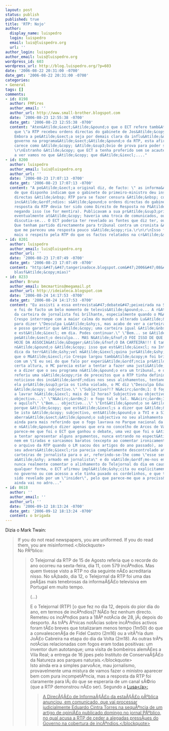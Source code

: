 ```yaml
---
layout: post
status: publish
published: true
title: 'RTP: Nojo'
author:
  display_name: luispedro
  login: luispedro
  email: luis@luispedro.org
  url: ''
author_login: luispedro
author_email: luis@luispedro.org
wordpress_id: 603
wordpress_url: http://blog.luispedro.org/?p=603
date: '2006-08-22 20:31:00 -0700'
date_gmt: '2006-08-22 20:31:00 -0700'
categories:
- General
tags: []
comments:
- id: 8198
  author: FMPires
  author_email: ''
  author_url: http://www.small-brother.blogspot.com
  date: '2006-08-23 12:55:38 -0700'
  date_gmt: '2006-08-23 12:55:38 -0700'
  content: "Aten&Atilde;&sect;&Atilde;&pound;o que o ECT refere tamb&Atilde;&copy;m
    que \"a RTP recebeu ordens directas do gabinete de Jos&Atilde;&copy; S&Atilde;&sup3;crates\".
    Embora a pe&Atilde;&sect;a seja por demais clara da influ&Atilde;&ordf;ncia do
    governo na programa&Atilde;&sect;&Atilde;&pound;o da RTP, esta afirma&Atilde;&sect;&Atilde;&pound;o
    carece como &Atilde;&copy; &Atilde;&sup3;bvio de prova para poder ser reproduzida.
    \r\nEstranho &Atilde;&copy; que ECT a tenha proferido sem se acautelar devidamente...
    a ver vamos no que &Atilde;&copy; que d&Atilde;&iexcl;...."
- id: 8200
  author: luispedro
  author_email: luis@luispedro.org
  author_url: ''
  date: '2006-08-23 17:07:13 -0700'
  date_gmt: '2006-08-23 17:07:13 -0700'
  content: "A pe&Atilde;&sect;a original diz, de facto: \" as informa&Atilde;&sect;&Atilde;&micro;es
    de que disponho indicam que o gabinete do primeiro-ministro deu instru&Atilde;&sect;&Atilde;&micro;es
    directas &Atilde;&nbsp; RTP para se fazer censura &Atilde;&nbsp; cobertura dos
    inc&Atilde;&ordf;ndios: s&Atilde;&pound;o ordens directas do gabinete de S&Atilde;&sup3;crates.\"\r\n\r\nA
    resposta da RTP devia ter sido como Direito de Resposta no P&Atilde;&ordm;blico,
    negando isso (se for mentira). Publicavam a sua pr&Atilde;&sup3;pria vers&Atilde;&pound;o,
    eventualmente at&Atilde;&copy; haveria uma troca de comunicados, outras vers&Atilde;&micro;es,
    discutia-se... O ECT poderia ter revelado as fontes que diz ter, ou n&Atilde;&pound;o.
    Que tenham partido directamente para tribunal contra um cronista &Atilde;&copy;
    que me pareceu uma resposta pouco s&Atilde;&copy;ria.\r\n\r\nIsso fez-me perder
    mais o respeito pela RTP do que os factos relatados na cr&Atilde;&sup3;nica."
- id: 8201
  author: luispedro
  author_email: luis@luispedro.org
  author_url: ''
  date: '2006-08-23 17:07:49 -0700'
  date_gmt: '2006-08-23 17:07:49 -0700'
  content: "http:&#47;&#47;tangerinadoce.blogspot.com&#47;2006&#47;08&#47;grande-momento-de-televiso.html\r\n\r\nhttp:&#47;&#47;otelescopio.blogspot.com&#47;2006&#47;08&#47;enquanto-vocs-viam-o-benfica.html\r\n\r\n(via
    blasf&Atilde;&copy;mias)"
- id: 8233
  author: Bruno
  author_email: bmcmartins@megamail.pt
  author_url: http://ideiateca.blogspot.com
  date: '2006-08-24 14:17:53 -0700'
  date_gmt: '2006-08-24 14:17:53 -0700'
  content: "Eu assisti a essa entrevista&#47;debate&#47;peixeirada na SIC Not&Atilde;&shy;cias,
    e foi de facto um belo momento de televis&Atilde;&pound;o... A r&Atilde;&iexcl;bula
    da carteira de jornalista foi brilhante, especialmente quando o M&Atilde;&iexcl;rio
    Crespo interrompe com a maior calma do mundo o alterado Lu&Atilde;&shy;s Marinho
    para dizer \"Desculpa Lu&Atilde;&shy;s, mas acabo de ver a carteira do Eduardo,
    e posso garantir que &Atilde;&copy; uma carteira igual &Atilde;&nbsp;s nossas,
    e est&Atilde;&iexcl; em dia. Podes continuar.\" \"Bem... se &Atilde;&copy; assim,
    pe&Atilde;&sect;o desculpa... MAS N&Atilde;&fnof;O FOI ISSO DE QUE ME INFORMARAM
    HOJE DA ASSOCIA&Atilde;&Dagger;&Atilde;&fnof;O DA CARTEIRA!!! E tamb&Atilde;&copy;m
    n&Atilde;&pound;o &Atilde;&copy; isso que est&Atilde;&iexcl; na Internet!\"\r\n\r\nA
    dica da terr&Atilde;&shy;vel m&Atilde;&iexcl;quina jur&Atilde;&shy;dica da RTP
    que o M&Atilde;&iexcl;rio Crespo largou tamb&Atilde;&copy;m foi brilhante, rematada
    com um \"E eu sei do que falo por experi&Atilde;&ordf;ncia pr&Atilde;&sup3;pria...\"\r\n\r\nA
    certa altura, o MC parecia estar a tentar a fazer uma justi&Atilde;&sect;a salom&Atilde;&sup3;nica,
    e a dizer que o seu programa n&Atilde;&pound;o era um tribunal, e quando o ECT
    referiu uma s&Atilde;&copy;rie de preceitos que a RTP tinha definido para o tratamento
    noticioso dos inc&Atilde;&ordf;ndios nos seus alinhamentos, tentando mostrar que
    ela pr&Atilde;&sup3;pria os tinha violado, o MC diz \"Desculpa Eduardo, mas isso
    &Atilde;&copy; subjectivo.\" \"Subjectivo?!? N&Acirc;&ordm;1: O fogo est&Atilde;&iexcl;
    a lavrar h&Atilde;&iexcl; mais de 12 horas? Subjectivo ou objectivo?\" \"Bem...
    objectivo...\" \"N&Acirc;&ordm;2: o fogo tal e tal. N&Acirc;&ordm;3: o fogo isto
    e aquilo?\" \"Bem... objectivo...\" \"Ent&Atilde;&pound;o se &Atilde;&copy; objectivo,
    porque &Atilde;&copy; que est&Atilde;&iexcl;s a dizer que &Atilde;&copy; subjectivo?!
    Se isto &Atilde;&copy; subjectivo, ent&Atilde;&pound;o a TVI e a SIC tiveram uma
    aberra&Atilde;&sect;&Atilde;&pound;o subjectiva no seu alinhamento desse dia,
    ainda para mais referindo que o fogo lavrava no Parque nacional da Peneda-Ger&Atilde;&ordf;s
    e n&Atilde;&pound;o dizer apenas que era no concelho de Arcos de Valdevez!\"\r\n\r\nBasicamente
    parece-me que foi o ECT que ganhou o debate, uma vez que foi o &Atilde;&ordm;nico
    a tentar apresentar alguns argumentos, nunca entrando no espect&Atilde;&iexcl;culo
    nem em tiradas e sarcasmos baratos (excepto ao comentar ironicamente de passagem
    o arquivo da RTP quando o LM sacou dos artigos do ano passado), ao passo que o
    seu advers&Atilde;&iexcl;rio parecia completamente descontrolado atirando com
    carteiras de jornalista para o ar, referindo-se-lhe como \"esse senhor que est&Atilde;&iexcl;
    a&Atilde;&shy; armado em jornalista\" e do v&Atilde;&ordf;mo-nos em tribunal sem
    nunca realmente comentar o alinhamento do Telejornal do dia em causa.\r\n\r\nDe
    qualquer forma, o ECT afirmou impl&Atilde;&shy;cita ou explicitamente que algu&Atilde;&copy;m
    no governo ou com acesso a ele tinha puxado os cordelinhos, e que tal lhe tinha
    sido revelado por um \"insider\", pelo que parece-me que a prociss&Atilde;&pound;o
    ainda vai no adro..."
- id: 8618
  author: ''
  author_email: ''
  author_url: ''
  date: '2006-09-12 18:13:24 -0700'
  date_gmt: '2006-09-12 18:13:24 -0700'
  content: o brigada
---
```

<p>Dizia o Mark Twain:</p>
<blockquote><p>If you do not read newspapers, you are uniformed. If you do read them, you are misinformed.<&#47;blockquote><br />
No P&Atilde;&ordm;blico:</p>
<blockquote><p>O Telejornal da RTP de 15 de Agosto referia que o recorde do ano ocorreu na sexta-feira, dia 11, com 579 inc&Atilde;&ordf;ndios. Mas quem tivesse visto a RTP no dia seguinte n&Atilde;&pound;o acreditaria nisso. No s&Atilde;&iexcl;bado, dia 12, o Telejornal da RTP foi uma das pe&Atilde;&sect;as mais tenebrosas da informa&Atilde;&sect;&Atilde;&pound;o televisiva em Portugal em muito tempo.</p>
<p>(...)</p>
<p>E o Telejornal (RTP) [o que fez no dia 12, depois do pior dia do ano, em termos de inc&Atilde;&ordf;ndios]? N&Atilde;&pound;o fez nenhum directo. Remeteu os inc&Atilde;&ordf;ndios para a 18&Acirc;&ordf; not&Atilde;&shy;cia de 28, j&Atilde;&iexcl; depois do desporto. As tr&Atilde;&ordf;s &Atilde;&ordm;nicas not&Atilde;&shy;cias sobre inc&Atilde;&ordf;ndios activos foram t&Atilde;&pound;o breves que totalizaram menos tempo (1m50) do que a convalescen&Atilde;&sect;a de Fidel Castro (2m16) ou a vit&Atilde;&sup3;ria dum Jo&Atilde;&pound;o Cabreira na etapa do dia da Volta (2m18). As outras tr&Atilde;&ordf;s not&Atilde;&shy;cias relacionadas com fogos eram todas positivas: um inventor dum autotanque; uma visita de bombeiros alem&Atilde;&pound;es a Vila Real; a entrega de 16 jipes pelo Instituto de Conserva&Atilde;&sect;&Atilde;&pound;o da Natureza aos parques naturais.<&#47;blockquote><br />
Isto ainda era a simples parvo&Atilde;&shy;ce, mau jornalismo, provavelmente uma mistura de vamos fazer o ministro aparecer bem com pura incompet&Atilde;&ordf;ncia, mas a resposta da RTP foi claramente para l&Atilde;&iexcl; do que se esperaria de um canal s&Atilde;&copy;rio (que a RTP demonstrou n&Atilde;&pound;o ser). Segundo a <a href="http:&#47;&#47;www.lusa.pt&#47;print.asp?id=SIR-8272992">Lusa<&#47;a>:</p>
<blockquote><p>A Direc&Atilde;&sect;&Atilde;&pound;o de Informa&Atilde;&sect;&Atilde;&pound;o da esta&Atilde;&sect;&Atilde;&pound;o p&Atilde;&ordm;blica anunciou, em comunicado, que vai processar judicialmente Eduardo Cintra Torres na sequ&Atilde;&ordf;ncia de um artigo de opini&Atilde;&pound;o publicado domingo no jornal P&Atilde;&ordm;blico, no qual acusa a RTP de ceder a alegadas press&Atilde;&micro;es do Governo na cobertura de inc&Atilde;&ordf;ndios.<&#47;blockquote></p>
